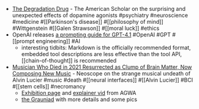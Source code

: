 - [The Degradation Drug](https://theamericanscholar.org/the-degradation-drug/) - The American Scholar on the surprising and unexpected effects of dopamine agonists #psychiatry #neuroscience #medicine #[[Parkinson's disease]] #[[philosophy of mind]] #Wittgenstein #[[Galen Strawson]] #[[moral luck]] #ethics
- OpenAI releases [a prompting guide for GPT-4.1](https://cookbook.openai.com/examples/gpt4-1_prompting_guide) #OpenAI #GPT #[[prompt engineering]] #AI
	- interesting tidbits: Markdown is the officially recommended format, embedded tool descriptions are less effective than the tool API, [[chain-of-thought]] is recommended
- [Musician Who Died in 2021 Resurrected as Clump of Brain Matter, Now Composing New Music](https://futurism.com/neoscope/musician-resurrected-brain-new-music) - Neoscope on the strange musical undeath of Alvin Lucier #music #death #[[neural interfaces]] #[[Alvin Lucier]] #BCI #[[stem cells]] #necromancy
	- [Exhibition page](https://artgallery.wa.gov.au/whats-on/exhibitions/revivification/) and [explainer vid](https://www.youtube.com/watch?v=oqdWo56QZ2Y) from AGWA
	- [the Grauniad](https://www.theguardian.com/artanddesign/2025/apr/09/alvin-lucier-dead-composer-making-music-ai-artificial-intelligence-brain) with more details and some pics